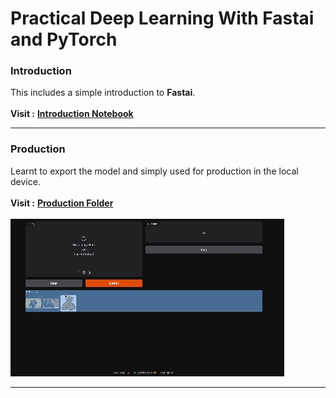 # Practical Deep Learning With Fastai and PyTorch


### Introduction 

This includes a simple introduction to **Fastai**. <br> <br> **Visit :** [**Introduction Notebook**](01.Introduction/Introduction.ipynb) 

___

### Production

Learnt to export the model and simply used for production in the local device. <br> <br> **Visit :** [**Production Folder**](02.Production)
<br> <Br>  ![productionSample](02.Production/production_sample.gif)
___
